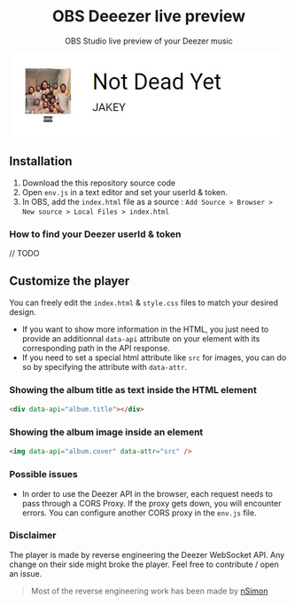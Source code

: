<h1 align="center">OBS Deeezer live preview</h1>
<p align="center">OBS Studio live preview of your Deezer music</p>

<p align="center"><img src="./.repo/widget-preview.jpg" alt="Widget preview"></p>

## Installation

1. Download the this repository source code
2. Open `env.js` in a text editor and set your userId & token.
3. In OBS, add the `index.html` file as a source : `Add Source > Browser > New source > Local Files > index.html`

### How to find your Deezer userId & token

// TODO

## Customize the player

You can freely edit the `index.html` & `style.css` files to match your desired design.

- If you want to show more information in the HTML, you just need to provide an additionnal `data-api` attribute on your element with its corresponding path in the API response.
- If you need to set a special html attribute like `src` for images, you can do so by specifying the attribute with `data-attr`.

### Showing the album title as text inside the HTML element

```html
<div data-api="album.title"></div>
```

### Showing the album image inside an element

```html
<img data-api="album.cover" data-attr="src" />
```

### Possible issues

- In order to use the Deezer API in the browser, each request needs to pass through a CORS Proxy. If the proxy gets down, you will encounter errors. You can configure another CORS proxy in the `env.js` file.

### Disclaimer

The player is made by reverse engineering the Deezer WebSocket API. Any change on their side might broke the player. Feel free to contribute / open an issue.

> Most of the reverse engineering work has been made by [nSimon](https://github.com/nSimonFR/deezer-playing-notifications)
